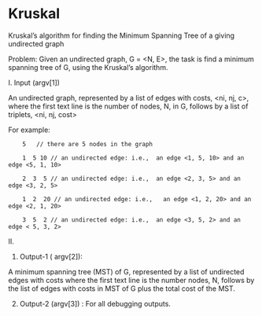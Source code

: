 # Kruskal


Kruskal’s algorithm for finding the Minimum Spanning Tree of a giving undirected graph

Problem: Given an undirected graph, G = <N, E>, the task is find
a minimum spanning tree of G, using the Kruskal’s algorithm.


I.	Input (argv[1])

An undirected graph, represented by a list of edges with costs, <ni, nj, c>, where the first text line is the number of nodes, N, in G, follows by a list of triplets, <ni, nj, cost>

For example:

		5	// there are 5 nodes in the graph 
    
		1  5 10 // an undirected edge: i.e.,  an edge <1, 5, 10> and an edge <5, 1, 10>
    
    	2  3  5 // an undirected edge: i.e.,  an edge <2, 3, 5> and an edge <3, 2, 5>
        
     	1  2  20 // an undirected edge: i.e.,   an edge <1, 2, 20> and an edge <2, 1, 20>
        
		3  5  2 // an undirected edge: i.e.,  an edge <3, 5, 2> and an edge < 5, 3, 2>


II.	

1) Output-1 ( argv[2]): 

A minimum spanning tree (MST) of G, represented by a list of undirected edges with costs where the first text line is the number nodes, N, follows by the list of edges with costs in MST of G plus the total cost of the MST.


2)	Output-2 (argv[3]) : For all debugging outputs. 
